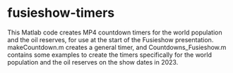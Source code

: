 # fusieshow-timers

This Matlab code creates MP4 countdown timers for the world population and the oil reserves, for use at the start of the Fusieshow presentation.
makeCountdown.m creates a general timer, and Countdowns_Fusieshow.m contains some examples to create the timers specifically for the world population and the oil reserves on the show dates in 2023.
